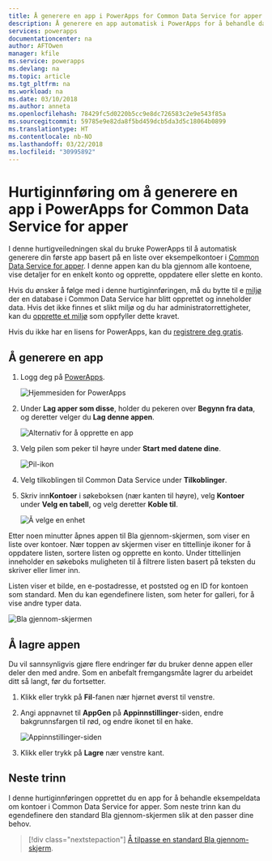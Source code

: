 ```yaml
---
title: Å generere en app i PowerApps for Common Data Service for apper (hurtiginnføring) | Microsoft Docs
description: Å generere en app automatisk i PowerApps for å behandle data i Common Data Service for apper
services: powerapps
documentationcenter: na
author: AFTOwen
manager: kfile
ms.service: powerapps
ms.devlang: na
ms.topic: article
ms.tgt_pltfrm: na
ms.workload: na
ms.date: 03/10/2018
ms.author: anneta
ms.openlocfilehash: 78429fc5d0220b5cc9e8dc726583c2e9e543f85a
ms.sourcegitcommit: 59785e9e82da8f5bd459dcb5da3d5c18064b0899
ms.translationtype: HT
ms.contentlocale: nb-NO
ms.lasthandoff: 03/22/2018
ms.locfileid: "30995892"
---
```

# <a name="quickstart-for-generating-an-app-in-powerapps-for-the-common-data-service-for-apps"></a>Hurtiginnføring om å generere en app i PowerApps for Common Data Service for apper

I denne hurtigveiledningen skal du bruke PowerApps til å automatisk generere din første app basert på en liste over eksempelkontoer i [Common Data Service for apper](../common-data-service/data-platform-intro.md). I denne appen kan du bla gjennom alle kontoene, vise detaljer for en enkelt konto og opprette, oppdatere eller slette en konto.

Hvis du ønsker å følge med i denne hurtiginnføringen, må du bytte til e [miljø](working-with-environments.md) der en database i Common Data Service har blitt opprettet og inneholder data. Hvis det ikke finnes et slikt miljø og du har administratorrettigheter, kan du [opprette et miljø](../../administrator/environments-administration.md#create-an-environment) som oppfyller dette kravet.

Hvis du ikke har en lisens for PowerApps, kan du [registrere deg gratis](../signup-for-powerapps.md).

## <a name="generate-an-app"></a>Å generere en app
1. Logg deg på [PowerApps](https://web.powerapps.com).

    ![Hjemmesiden for PowerApps](./media/data-platform-create-app/sign-in.png)

1. Under **Lag apper som disse**, holder du pekeren over **Begynn fra data**, og deretter velger du **Lag denne appen**.

    ![Alternativ for å opprette en app](./media/data-platform-create-app/make-this-app.png)

1. Velg pilen som peker til høyre under **Start med datene dine**.

    ![Pil-ikon](./media/data-platform-create-app/right-arrow.png)

1. Velg tilkoblingen til Common Data Service under **Tilkoblinger**.

1. Skriv inn**Kontoer** i søkeboksen (nær kanten til høyre), velg **Kontoer** under **Velg en tabell**, og velg deretter **Koble til**.

    ![Å velge en enhet](./media/data-platform-create-app/select-entity.png)

Etter noen minutter åpnes appen til Bla gjennom-skjermen, som viser en liste over kontoer. Nær toppen av skjermen viser en tittellinje ikoner for å oppdatere listen, sortere listen og opprette en konto. Under tittellinjen inneholder en søkeboks muligheten til å filtrere listen basert på teksten du skriver eller limer inn. 

Listen viser et bilde, en e-postadresse, et poststed og en ID for kontoen som standard. Men du kan egendefinere listen, som heter for galleri, for å vise andre typer data.

![Bla gjennom-skjermen](./media/data-platform-create-app/browse-screen.png)

## <a name="save-the-app"></a>Å lagre appen
Du vil sannsynligvis gjøre flere endringer før du bruker denne appen eller deler den med andre. Som en anbefalt fremgangsmåte lagrer du arbeidet ditt så langt, før du fortsetter.

1. Klikk eller trykk på **Fil**-fanen nær hjørnet øverst til venstre.

1. Angi appnavnet til **AppGen** på **Appinnstillinger**-siden, endre bakgrunnsfargen til rød, og endre ikonet til en hake.

    ![Appinnstillinger-siden](./media/data-platform-create-app/app-settings.png)

1. Klikk eller trykk på **Lagre** nær venstre kant.

## <a name="next-steps"></a>Neste trinn
I denne hurtiginnføringen opprettet du en app for å behandle eksempeldata om kontoer i Common Data Service for apper. Som neste trinn kan du egendefinere den standard Bla gjennom-skjermen slik at den passer dine behov.

> [!div class="nextstepaction"]
> [Å tilpasse en standard Bla gjennom-skjerm](customize-layout-sharepoint.md).
